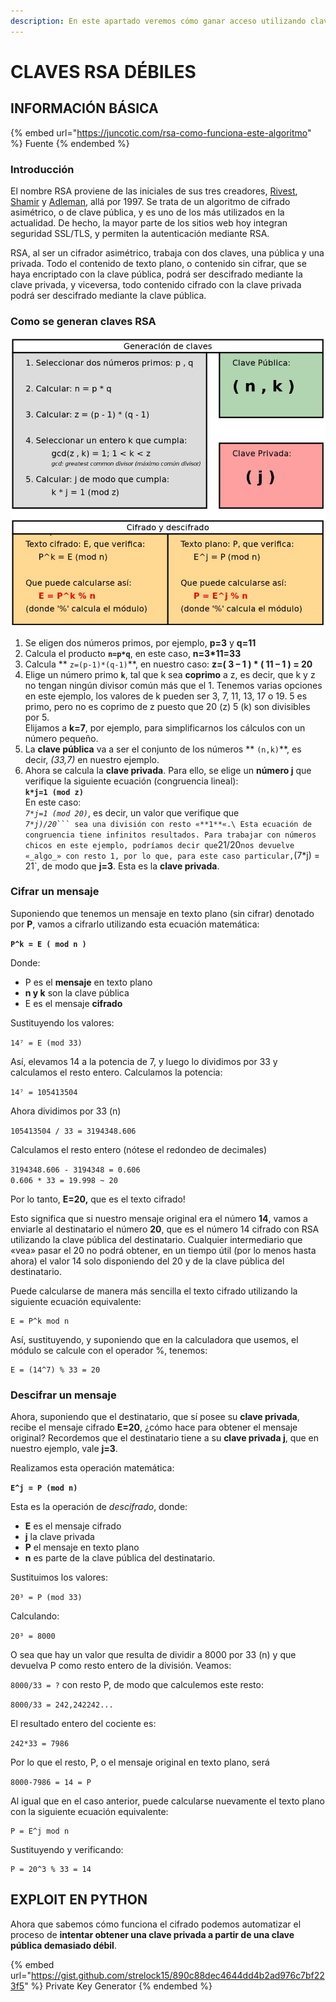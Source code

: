 ```yaml
---
description: En este apartado veremos cómo ganar acceso utilizando claves RSA débiles.
---
```


# CLAVES RSA DÉBILES

## INFORMACIÓN BÁSICA

{% embed url="https://juncotic.com/rsa-como-funciona-este-algoritmo" %}
Fuente
{% endembed %}

### Introducción

El nombre RSA proviene de las iniciales de sus tres creadores, [Rivest](https://en.wikipedia.org/wiki/Ron\_Rivest), [Shamir](https://en.wikipedia.org/wiki/Adi\_Shamir) y [Adleman](https://en.wikipedia.org/wiki/Leonard\_Adleman), allá por 1997. Se trata de un algoritmo de cifrado asimétrico, o de clave pública, y es uno de los más utilizados en la actualidad. De hecho, la mayor parte de los sitios web hoy integran seguridad SSL/TLS, y permiten la autenticación mediante RSA.

RSA, al ser un cifrador asimétrico, trabaja con dos claves, una pública y una privada. Todo el contenido de texto plano, o contenido sin cifrar, que se haya encriptado con la clave pública, podrá ser descifrado mediante la clave privada, y viceversa, todo contenido cifrado con la clave privada podrá ser descifrado mediante la clave pública.

### Como se generan claves RSA

![Resumen RSA. Fuente: Junto TIC](../.gitbook/assets/rsa.jpg)

1. Se eligen dos números primos, por ejemplo, **p=3** y **q=11**
2. Calcula el producto **`n=p*q`**, en este caso, **n=3\*11=33**
3. Calcula ** `z=(p-1)*(q-1)`**, en nuestro caso: **z=( 3 – 1 ) \* ( 11 – 1 ) = 20**
4. Elige un número primo **`k`**, tal que k sea **coprimo** a z, es decir, que k y z no tengan ningún divisor común más que el 1. Tenemos varias opciones en este ejemplo, los valores de k pueden ser 3, 7, 11, 13, 17 o 19. 5 es primo, pero no es coprimo de z puesto que 20 (z) 5 (k) son divisibles por 5.\
   Elijamos a **k=7**, por ejemplo, para simplificarnos los cálculos con un número pequeño.
5. La **clave pública** va a ser el conjunto de los números ** `(n,k)`**, es decir, _(33,7)_ en nuestro ejemplo.
6. Ahora se calcula la **clave privada**. Para ello, se elige un **número j** que verifique la siguiente ecuación (congruencia lineal):\
   **`k*j=1 (mod z)`**\
   En este caso:\
   _`7*j=1 (mod 20)`_, es decir, un valor que verifique que\
   _`7*j)/20`_` ``` sea una división con resto «**1**«.\
   Esta ecuación de congruencia tiene infinitos resultados. Para trabajar con números chicos en este ejemplo, podríamos decir que `21/20` nos devuelve «_algo_» con resto 1, por lo que, para este caso particular, `(7*j) = 21`, de modo que **j=3**. Esta es la **clave privada**.

### Cifrar un mensaje



Suponiendo que tenemos un mensaje en texto plano (sin cifrar) denotado por **P**, vamos a cifrarlo utilizando esta ecuación matemática:

**`P^k = E ( mod n )`**

Donde:

* P es el **mensaje** en texto plano
* **n y k** son la clave pública
* E es el mensaje **cifrado**

Sustituyendo los valores:

`14⁷ = E (mod 33)`

Así, elevamos 14 a la potencia de 7, y luego lo dividimos por 33 y calculamos el resto entero. Calculamos la potencia:

`14⁷ = 105413504`

Ahora dividimos por 33 (n)

`105413504 / 33 = 3194348.606`

Calculamos el resto entero (nótese el redondeo de decimales)

`3194348.606 - 3194348 = 0.606`\
`0.606 * 33 = 19.998 ~ 20`

Por lo tanto, **E=20,** que es el texto cifrado!

Esto significa que si nuestro mensaje original era el número **14**, vamos a enviarle al destinatario el número **20**, que es el número 14 cifrado con RSA utilizando la clave pública del destinatario. Cualquier intermediario que «vea» pasar el 20 no podrá obtener, en un tiempo útil (por lo menos hasta ahora) el valor 14 solo disponiendo del 20 y de la clave pública del destinatario.

Puede calcularse de manera más sencilla el texto cifrado utilizando la siguiente ecuación equivalente:

```
E = P^k mod n
```

Así, sustituyendo, y suponiendo que en la calculadora que usemos, el módulo se calcule con el operador %, tenemos:

```
E = (14^7) % 33 = 20
```

### Descifrar un mensaje



Ahora, suponiendo que el destinatario, que sí posee su **clave privada**, recibe el mensaje cifrado **E=20**, ¿cómo hace para obtener el mensaje original? Recordemos que el destinatario tiene a su **clave privada j**, que en nuestro ejemplo, vale **j=3**.

Realizamos esta operación matemática:

**`E^j = P (mod n)`**

Esta es la operación de _descifrado_, donde:

* **E** es el mensaje cifrado
* **j** la clave privada
* **P** el mensaje en texto plano
* **n** es parte de la clave pública del destinatario.

Sustituimos los valores:

`20³ = P (mod 33)`

Calculando:

`20³ = 8000`

O sea que hay un valor que resulta de dividir a 8000 por 33 (n) y que devuelva P como resto entero de la división. Veamos:

`8000/33 = ?` con resto P, de modo que calculemos este resto:

`8000/33 = 242,242242...`

El resultado entero del cociente es:

`242*33 = 7986`

Por lo que el resto, P, o el mensaje original en texto plano, será

`8000-7986 = 14 = P`

Al igual que en el caso anterior, puede calcularse nuevamente el texto plano con la siguiente ecuación equivalente:

```
P = E^j mod n
```

Sustituyendo y verificando:

```
P = 20^3 % 33 = 14
```

## EXPLOIT EN PYTHON

Ahora que sabemos cómo funciona el cifrado podemos automatizar el proceso de **intentar obtener una clave privada a partir de una clave pública demasiado débil**.

{% embed url="https://gist.github.com/strelock15/890c88dec4644dd4b2ad976c7bf223f5" %}
Private Key Generator
{% endembed %}
